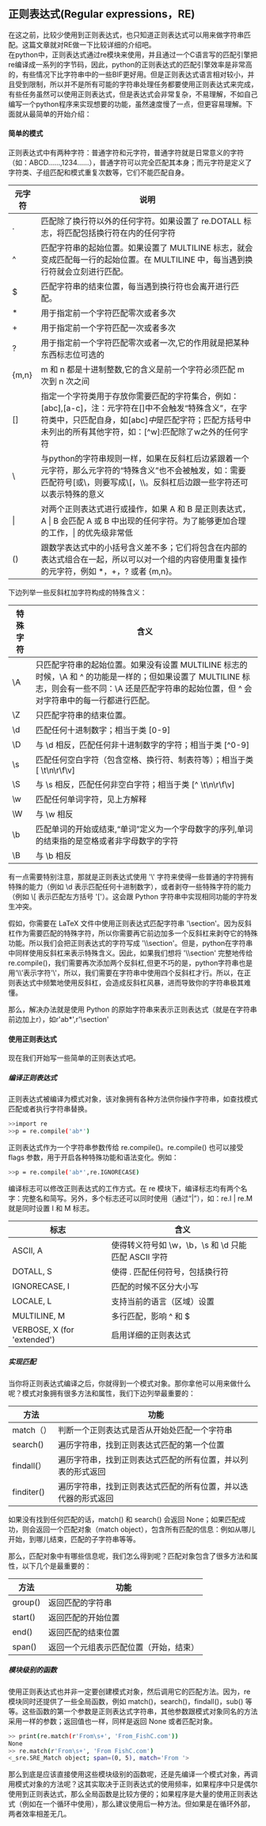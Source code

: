 ﻿## 正则表达式(Regular expressions，RE)
在这之前，比较少使用到正则表达式，也只知道正则表达式可以用来做字符串匹配。这篇文章就对RE做一下比较详细的介绍吧。   
在python中，正则表达式通过re模块来使用，并且通过一个C语言写的匹配引擎把re编译成一系列的字节码，因此，python的正则表达式的匹配引擎效率是非常高的，有些情况下比字符串中的一些BIF更好用。但是正则表达式语言相对较小，并且受到限制，所以并不是所有可能的字符串处理任务都要使用正则表达式来完成，有些任务虽然可以使用正则表达式，但是表达式会非常复杂，不易理解，不如自己编写一个python程序来实现想要的功能，虽然速度慢了一点，但更容易理解。下面就从最简单的开始介绍：   
#### 简单的模式
正则表达式中有两种字符：普通字符和元字符，普通字符就是日常意义的字符（如：ABCD……,1234……），普通字符可以完全匹配其本身；而元字符是定义了字符类、子组匹配和模式重复次数等，它们不能匹配自身。   

|元字符|说明|
|---|--|
|. |匹配除了换行符以外的任何字符。如果设置了 re.DOTALL 标志，将匹配包括换行符在内的任何字符|
|^ |匹配字符串的起始位置。如果设置了 MULTILINE 标志，就会变成匹配每一行的起始位置。在 MULTILINE 中，每当遇到换行符就会立刻进行匹配。|
|$ |匹配字符串的结束位置，每当遇到换行符也会离开进行匹配。|
|* |用于指定前一个字符匹配零次或者多次|
|+ |用于指定前一个字符匹配一次或者多次|
|? |用于指定前一个字符匹配零次或者一次,它的作用就是把某种东西标志位可选的|
|{m,n} |m 和 n 都是十进制整数,它的含义是前一个字符必须匹配 m 次到 n 次之间|
|[] |指定一个字符类用于存放你需要匹配的字符集合，例如：[abc],[a-c]，注：元字符在[]中不会触发“特殊含义”，在字符类中，只匹配自身，如[abc$]中$是匹配字符；匹配方括号中未列出的所有其他字符，如：[^w]:匹配除了w之外的任何字符|
|\\ |与python的字符串规则一样，如果在反斜杠后边紧跟着一个元字符，那么元字符的“特殊含义”也不会被触发，如：需要匹配符号[或\，则要写成\\[，\\\。反斜杠后边跟一些字符还可以表示特殊的意义|
|\| |对两个正则表达式进行或操作，如果 A 和 B 是正则表达式，A \| B 会匹配 A 或 B 中出现的任何字符。为了能够更加合理的工作，\| 的优先级非常低|
|() |跟数学表达式中的小括号含义差不多；它们将包含在内部的表达式组合在一起，所以可以对一个组的内容使用重复操作的元字符，例如 *，+，? 或者 {m,n}。|

下边列举一些反斜杠加字符构成的特殊含义：

|特殊字符|含义|
|----|----|
|\\A|只匹配字符串的起始位置。如果没有设置 MULTILINE 标志的时候，\A 和 ^ 的功能是一样的；但如果设置了 MULTILINE 标志，则会有一些不同：\A 还是匹配字符串的起始位置，但 ^ 会对字符串中的每一行都进行匹配。|
|\\Z|只匹配字符串的结束位置。|
|\\d|匹配任何十进制数字；相当于类 [0-9]|
|\\D|与 \d 相反，匹配任何非十进制数字的字符；相当于类 [^0-9]|
|\\s|匹配任何空白字符（包含空格、换行符、制表符等）；相当于类 [ \t\n\r\f\v]|
|\\S|与 \s 相反，匹配任何非空白字符；相当于类 [^ \t\n\r\f\v]|
|\\w|匹配任何单词字符，见上方解释|
|\\W|与 \w 相反|
|\\b|匹配单词的开始或结束,“单词”定义为一个字母数字的序列,单词的结束指的是空格或者非字母数字的字符|
|\\B|与 \b 相反|

有一点需要特别注意，那就是正则表达式使用 '\\' 字符来使得一些普通的字符拥有特殊的能力（例如 \\d 表示匹配任何十进制数字），或者剥夺一些特殊字符的能力（例如 \\[ 表示匹配左方括号 '['）。这会跟 Python 字符串中实现相同功能的字符发生冲突。   
 
假如，你需要在 LaTeX 文件中使用正则表达式匹配字符串 '\\section'。因为反斜杠作为需要匹配的特殊字符，所以你需要再它前边加多一个反斜杠来剥夺它的特殊功能。所以我们会把正则表达式的字符写成 '\\\\section'。但是，python在字符串中同样使用反斜杠来表示特殊含义。因此，如果我们想将 '\\\\section' 完整地传给 re.compile()，我们需要再次添加两个反斜杠,但更不巧的是，python字符串也是用‘\\\\’表示字符'\\'，所以，我们需要在字符串中使用四个反斜杠才行。所以，在正则表达式中频繁地使用反斜杠，会造成反斜杠风暴，进而导致你的字符串极其难懂。    

那么，解决办法就是使用 Python 的原始字符串来表示正则表达式（就是在字符串前边加上r），如r'ab*',r'\\section'

#### 使用正则表达式
现在我们开始写一些简单的正则表达式吧。   
##### 编译正则表达式
正则表达式被编译为模式对象，该对象拥有各种方法供你操作字符串，如查找模式匹配或者执行字符串替换。
```sh
>>import re
>>p = re.compile('ab*')
```
正则表达式作为一个字符串参数传给 re.compile()。re.compile() 也可以接受 flags 参数，用于开启各种特殊功能和语法变化。例如：
```sh
>>p = re.compile('ab*',re.IGNORECASE)
```
编译标志可以修改正则表达式的工作方式。在 re 模块下，编译标志均有两个名字：完整名和简写。另外，多个标志还可以同时使用（通过“|”），如：re.I | re.M 就是同时设置 I 和 M 标志。 
   
|标志|含义|
|---|---|
|ASCII, A|使得转义符号如 \w，\b，\s 和 \d 只能匹配 ASCII 字符|
|DOTALL, S|使得 . 匹配任何符号，包括换行符|
|IGNORECASE, I|匹配的时候不区分大小写|
|LOCALE, L|支持当前的语言（区域）设置|
|MULTILINE, M|多行匹配，影响 ^ 和 $|
|VERBOSE, X (for 'extended')|启用详细的正则表达式|

##### 实现匹配
当你将正则表达式编译之后，你就得到一个模式对象。那你拿他可以用来做什么呢？模式对象拥有很多方法和属性，我们下边列举最重要的：

|方法|功能|
|----|----|
|match（）|判断一个正则表达式是否从开始处匹配一个字符串|
|search()|遍历字符串，找到正则表达式匹配的第一个位置|
|findall(）|遍历字符串，找到正则表达式匹配的所有位置，并以列表的形式返回|
|finditer()|遍历字符串，找到正则表达式匹配的所有位置，并以迭代器的形式返回|

如果没有找到任何匹配的话，match() 和 search() 会返回 None；如果匹配成功，则会返回一个匹配对象（match object），包含所有匹配的信息：例如从哪儿开始，到哪儿结束，匹配的子字符串等等。    

那么，匹配对象中有哪些信息呢，我们怎么得到呢？匹配对象包含了很多方法和属性，以下几个是最重要的：

|方法|功能|
|----|----|
|group()|返回匹配的字符串|
|start()|返回匹配的开始位置|
|end()|返回匹配的结束位置|
|span()|返回一个元组表示匹配位置（开始，结束）|

##### 模块级别的函数
使用正则表达式也并非一定要创建模式对象，然后调用它的匹配方法。因为，re 模块同时还提供了一些全局函数，例如 match()，search()，findall()，sub() 等等。这些函数的第一个参数是正则表达式字符串，其他参数跟模式对象同名的方法采用一样的参数；返回值也一样，同样是返回 None 或者匹配对象。   
```sh
>> print(re.match(r'From\s+', 'From_FishC.com'))
None
>> re.match(r'From\s+', 'From FishC.com')
<_sre.SRE_Match object; span=(0, 5), match='From '>
```
那么到底是应该直接使用这些模块级别的函数呢，还是先编译一个模式对象，再调用模式对象的方法呢？这其实取决于正则表达式的使用频率，如果程序中只是偶尔使用到正则表达式，那么全局函数是比较方便的；如果程序是大量的使用正则表达式（例如在一个循环中使用），那么建议使用后一种方法。但如果是在循环外部，两者效率相差无几。